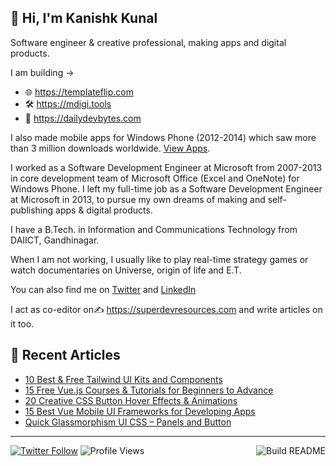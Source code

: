## 👋 Hi, I'm Kanishk Kunal

Software engineer & creative professional, making apps and digital products.

I am building → 
- 🌐 https://templateflip.com
- 🛠 https://mdigi.tools
- 📰 https://dailydevbytes.com

I also made mobile apps for Windows Phone (2012-2014) which saw more than 3 million downloads worldwide. [View Apps](https://kunruchcreations.com/apps/).

I worked as a Software Development Engineer at Microsoft from 2007-2013 in core development team of Microsoft Office (Excel and OneNote) for Windows Phone. I left my full-time job as a Software Development Engineer at Microsoft in 2013, to pursue my own dreams of making and self-publishing apps & digital products.

I have a B.Tech. in Information and Communications Technology from DAIICT, Gandhinagar.

When I am not working, I usually like to play real-time strategy games or watch documentaries on Universe, origin of life and E.T.

You can also find me on [Twitter](https://twitter.com/kanishkkunal) and [LinkedIn](https://www.linkedin.com/in/kanishkkunal)

I act as co-editor on✍ https://superdevresources.com and write articles on it too.

## 📝 Recent Articles

<!-- FEED-START -->
- [10 Best & Free Tailwind UI Kits and Components](https://superdevresources.com/tailwind-ui-kits/)
- [15 Free Vue.js Courses & Tutorials for Beginners to Advance](https://superdevresources.com/vuejs-tutorials/)
- [20 Creative CSS Button Hover Effects & Animations](https://superdevresources.com/css-button-effects-animations/)
- [15 Best Vue Mobile UI Frameworks for Developing Apps](https://superdevresources.com/vuejs-mobile-frameworks/)
- [Quick Glassmorphism UI CSS – Panels and Button](https://superdevresources.com/glassmorphism-ui-css/)
<!-- FEED-END -->

---
[![Twitter Follow](https://img.shields.io/twitter/follow/kanishkkunal?label=Follow&style=social)](https://twitter.com/kanishkkunal) ![Profile Views](https://gpvc.arturio.dev/kanishkkunal)<a href="https://github.com/kanishkkunal/kanishkkunal/actions"><img src="https://github.com/kanishkkunal/kanishkkunal/workflows/Build%20README/badge.svg?branch=master" align="right" alt="Build README"></a>